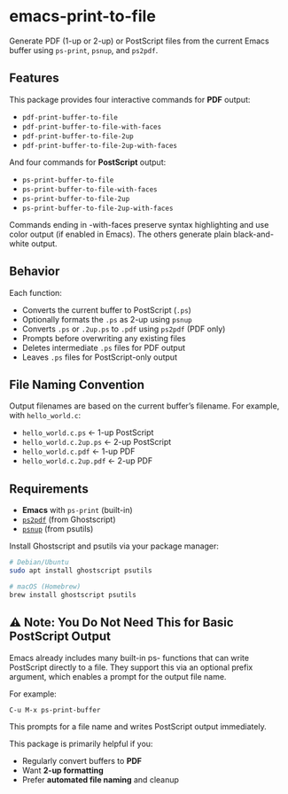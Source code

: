 # emacs-print-to-file

Generate PDF (1-up or 2-up) or PostScript files from the current Emacs buffer using `ps-print`, `psnup`, and `ps2pdf`.

## Features

This package provides four interactive commands for **PDF** output:

- `pdf-print-buffer-to-file`
- `pdf-print-buffer-to-file-with-faces`
- `pdf-print-buffer-to-file-2up`
- `pdf-print-buffer-to-file-2up-with-faces`

And four commands for **PostScript** output:

- `ps-print-buffer-to-file`
- `ps-print-buffer-to-file-with-faces`
- `ps-print-buffer-to-file-2up`
- `ps-print-buffer-to-file-2up-with-faces`

Commands ending in -with-faces preserve syntax highlighting and use
color output (if enabled in Emacs).  The others generate plain
black-and-white output.

## Behavior

Each function:
- Converts the current buffer to PostScript (`.ps`)
- Optionally formats the `.ps` as 2-up using `psnup`
- Converts `.ps` or `.2up.ps` to `.pdf` using `ps2pdf` (PDF only)
- Prompts before overwriting any existing files
- Deletes intermediate `.ps` files for PDF output
- Leaves `.ps` files for PostScript-only output

## File Naming Convention

Output filenames are based on the current buffer’s filename. For example, with `hello_world.c`:

- `hello_world.c.ps`        ← 1-up PostScript
- `hello_world.c.2up.ps`    ← 2-up PostScript
- `hello_world.c.pdf`       ← 1-up PDF
- `hello_world.c.2up.pdf`   ← 2-up PDF

## Requirements

- **Emacs** with `ps-print` (built-in)
- [`ps2pdf`](https://ghostscript.com/) (from Ghostscript)
- [`psnup`](https://wiki.debian.org/psutils) (from psutils)

Install Ghostscript and psutils via your package manager:

```bash
# Debian/Ubuntu
sudo apt install ghostscript psutils

# macOS (Homebrew)
brew install ghostscript psutils
```

## ⚠️ Note: You Do Not Need This for Basic PostScript Output

Emacs already includes many built-in ps- functions that can write
PostScript directly to a file.  They support this via an optional
prefix argument, which enables a prompt for the output file name.

For example:

```elisp
C-u M-x ps-print-buffer
```
This prompts for a file name and writes PostScript output immediately.  

This package is primarily helpful if you:
- Regularly convert buffers to **PDF**
- Want **2-up formatting**
- Prefer **automated file naming** and cleanup
